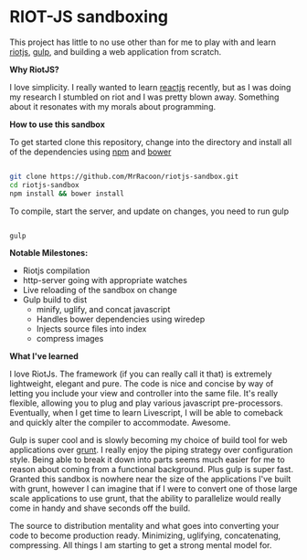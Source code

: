 RIOT-JS sandboxing
=================

This project has little to no use other than for me to play with and learn [riotjs][riotjs], [gulp][gulp], and building a web application from scratch.

**Why RiotJS?**

I love simplicity. I really wanted to learn [reactjs][reactjs] recently, but as I was doing my research I stumbled on riot and I was pretty blown away. Something about it resonates with my morals about programming.

**How to use this sandbox**

To get started clone this repository, change into the directory and install all of the dependencies using [npm][npm] and [bower][bower]

```bash

git clone https://github.com/MrRacoon/riotjs-sandbox.git
cd riotjs-sandbox
npm install && bower install

```

To compile, start the server, and update on changes, you need to run gulp

```bash

gulp

```

**Notable Milestones:**
* Riotjs compilation
* http-server going with appropriate watches
* Live reloading of the sandbox on change
* Gulp build to dist
    * minify, uglify, and concat javascript
    * Handles bower dependencies using wiredep
    * Injects source files into index
    * compress images

**What I've learned**

I love RiotJs. The framework (if you can really call it that) is extremely lightweight, elegant and pure. The code is nice and concise by way of letting you include your view and controller into the same file. It's really flexible, allowing you to plug and play various javascript pre-processors. Eventually, when I get time to learn Livescript, I will be able to comeback and quickly alter the compiler to accommodate. Awesome.

Gulp is super cool and is slowly becoming my choice of build tool for web applications over [grunt][grunt]. I really enjoy the piping strategy over configuration style. Being able to break it down into parts seems much easier for me to reason about coming from a functional background. Plus gulp is super fast. Granted this sandbox is nowhere near the size of the applications I've built with grunt, however I can imagine that if I were to convert one of those large scale applications to use grunt, that the ability to parallelize would really come in handy and shave seconds off the build.

The source to distribution mentality and what goes into converting your code to become production ready. Minimizing, uglifying, concatenating, compressing. All things I am starting to get a strong mental model for.

[grunt]:  http://gruntjs.com "Grunt build tool"
[gulp]:   http://gulpjs.com "Gulp build tool"
[riotjs]: https://muut.com/riotjs/ "A react like UI library"
[reactjs]: https://facebook.github.io/react/ "JavaScript library for building user interfaces"
[npm]: https://www.npmjs.com/ "Node Package Manager"
[bower]: http://bower.io "Package Manager for the web"
